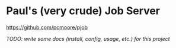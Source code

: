Paul's (very crude) Job Server
===============================================================================
https://github.com/pcmoore/pjob

*TODO: write some docs (install, config, usage, etc.) for this project*
